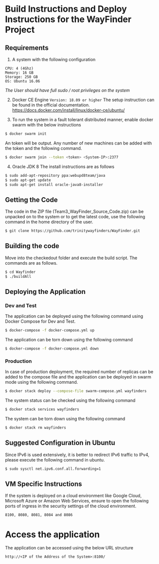 # Build Instructions and Deploy Instructions for the WayFinder Project

## Requirements
1. A system with the following configuration
```
CPU: 4 (4Ghz)
Memory: 16 GB
Storage: 250 GB
OS: Ubuntu 16.06
```
_The User should have full sudo / root privileges on the system_

2. Docker CE Engine 
`Version: 18.09 or higher`
The setup instruction can be found in the official documentation.
https://docs.docker.com/install/linux/docker-ce/ubuntu/

3. To run the system in a fault tolerant distributed manner, enable docker swarm with the below instructions
```bash
$ docker swarm init
```
An token will be output. Any number of new machines can be added with the token and the following command.
```bash
$ docker swarm join --token <token> <System-IP>:2377
```

4. Oracle JDK 8
The install instructions are as follows
```bash
$ sudo add-apt-repository ppa:webupd8team/java
$ sudo apt-get update
$ sudo apt-get install oracle-java8-installer
```

## Getting the Code
The code in the ZIP file (Team3_WayFinder_Source_Code.zip) can be unpacked on to the system or to get the latest code, use the following command in the home directory of the user.
```bash
$ git clone https://github.com/trinitywayfinders/WayFinder.git
```

## Building the code
Move into the checkedout folder and execute the build script. The commands are as follows.
```bash
$ cd Wayfinder
$ ./buildAll
```

## Deploying the Application
### Dev and Test
The application can be deployed using the following command using Docker Compose for Dev and Test.
```bash
$ docker-compose -f docker-compose.yml up
```

The application can be torn down using the following command
```bash
$ docker-compose -f docker-compose.yml down
```

### Production
In case of production deployment, the required number of replicas can be added to the compose file and the application can be deployed in swarm mode using the following command.
```bash
$ docker stack deploy --compose-file swarm-compose.yml wayfinders
```

The system status can be checked using the following command
```bash
$ docker stack services wayfinders
```

The system can be torn down using the following command
```bash
$ docker stack rm wayfinders
```

## Suggested Configuration in Ubuntu
Since IPv6 is used extensively, it is better to redirect IPv6 traffic to IPv4, please execute the following command in ubuntu.
```bash
$ sudo sysctl net.ipv6.conf.all.forwarding=1
```

## VM Specific Instructions
If the system is deployed on a cloud environment like Google Cloud, Microsoft Azure or Amazon Web Services, ensure to open the following ports of ingress in the security settings of the cloud environment.
```
8100, 8080, 8081, 8084 and 8086
```

# Access the application
The application can be accessed using the below URL structure
```
http://<IP of the Address of the System>:8100/
```



